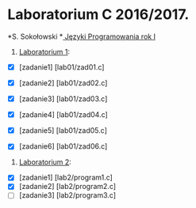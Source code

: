 # Laboratorium C 2016/2017.

*S. Sokołowski
*[ Języki Programowania rok I ](http://sigma.ug.edu.pl/~stefan/Dydaktyka/JezProg/)

1. [Laboratorium 1](lab1):
* [x] [zadanie1] [lab01/zad01.c]
* [x] [zadanie2] [lab01/zad02.c]
* [x] [zadanie3] [lab01/zad03.c]
* [x] [zadanie4] [lab01/zad04.c]
* [x] [zadanie5] [lab01/zad05.c]
* [x] [zadanie6] [lab01/zad06.c]


1. [Laboratorium 2](lab2):
* [x] [zadanie1] [lab2/program1.c]
* [x] [zadanie2] [lab2/program2.c]
* [ ] [zadanie3] [lab2/program3.c]
